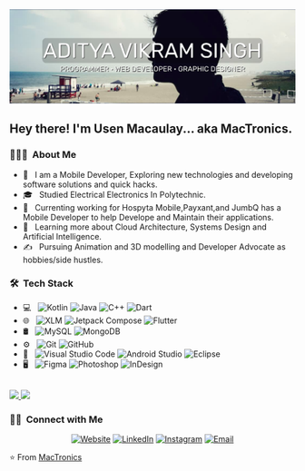 <img src="https://raw.githubusercontent.com/AVS1508/AVS1508/master/assets/Aditya%20Vikram%20Singh%20Banner.png">

<h2> Hey there! I'm Usen Macaulay... aka MacTronics.</h2>

<h3> 👨🏻‍💻 &nbsp;About Me </h3>

- 🤔 &nbsp; I am a Mobile Developer, Exploring new technologies and developing software solutions and quick hacks.
- 🎓 &nbsp; Studied Electrical Electronics In Polytechnic.
- 💼 &nbsp; Currenting working for Hospyta Mobile,Payxant,and JumbQ has a Mobile Developer to help Develope and Maintain their applications.
- 🌱 &nbsp; Learning more about Cloud Architecture, Systems Design and Artificial Intelligence.
- ✍️ &nbsp; Pursuing Animation and 3D modelling and Developer Advocate as hobbies/side hustles.

<h3> 🛠 &nbsp;Tech Stack</h3>

- 💻 &nbsp;
  ![Kotlin](https://www.pikpng.com/pngl/b/97-974079_kotlin-logo-png-clipart.png)
  ![Java](https://img.shields.io/badge/-Java-333333?style=flat&logo=Java&logoColor=007396)
  ![C++](https://img.shields.io/badge/-C++-333333?style=flat&logo=C%2B%2B&logoColor=00599C)
  ![Dart](https://badoystudio.com/wp-content/uploads/2018/07/dart_language.png)
- 🌐 &nbsp;
  ![XLM](https://itekblog.com/wp-content/uploads/2012/03/axml.png)
  ![Jetpack Compose](https://2.bp.blogspot.com/--asT-h3qn_s/X0aLtRWOesI/AAAAAAAAPkY/iOkd702WAts7_4dIXlzQhyiJWGaL5f9CgCLcBGAsYHQ/s1600/JetpackCompose_logo.png)
  ![Flutter](https://res.cloudinary.com/nitishk72/image/upload/v1586796259/nstack_in/courses/flutter/flutter-banner.png)
- 🛢 &nbsp;
  ![MySQL](https://img.shields.io/badge/-MySQL-333333?style=flat&logo=mysql)
  ![MongoDB](https://img.shields.io/badge/-MongoDB-333333?style=flat&logo=mongodb)
- ⚙️ &nbsp;
  ![Git](https://img.shields.io/badge/-Git-333333?style=flat&logo=git)
  ![GitHub](https://img.shields.io/badge/-GitHub-333333?style=flat&logo=github)
- 🔧 &nbsp;
  ![Visual Studio Code](https://img.shields.io/badge/-Visual%20Studio%20Code-333333?style=flat&logo=visual-studio-code&logoColor=007ACC)
  ![Android Studio](https://microdroidprj.ir/wp-content/uploads/2017/02/android-studio-logo.png)
  ![Eclipse](https://img.shields.io/badge/-Eclipse-333333?style=flat&logo=eclipse-ide&logoColor=2C2255)
- 🖥 &nbsp;
  ![Figma](https://i0.wp.com/wptavern.com/wp-content/uploads/2018/11/Screen-Shot-2018-11-19-at-8.43.27-PM.png?ssl=1)
  ![Photoshop](https://img.shields.io/badge/-Photoshop-333333?style=flat&logo=adobe-photoshop)
  ![InDesign](https://img.shields.io/badge/-InDesign-333333?style=flat&logo=adobe-indesign)

<br/>

<a href="https://github.com/MacTronics01">
  <img height="180em" src="https://github-readme-stats.vercel.app/api?username=MacTronics01&theme=buefy&show_icons=true" />
  <img height="180em" src="https://github-readme-stats.vercel.app/api/top-langs/?username=MacTronics01&theme=buefy&layout=compact" />
</a>

<br/>

<h3> 🤝🏻 &nbsp;Connect with Me </h3>

<p align="center">
<a href="(https://developers.google.com/profile/u/mactronics)"><img alt="Website" src="https://img.shields.io/badge/Website-https://developers.google.com/profile/u/mactronics-blue?style=flat-square&logo=google-chrome"></a>
<a href="https://www.linkedin.com/in/mactronics/"><img alt="LinkedIn" src="https://img.shields.io/badge/LinkedIn-Usen%20Macaulay%20Ubon-blue?style=flat-square&logo=linkedin"></a>
<a href="https://www.instagram.com/mactronics1/"><img alt="Instagram" src="https://img.shields.io/badge/Instagram-mactronics1-blue?style=flat-square&logo=instagram"></a>
<a href="ubonmacaulay@gmail.com"><img alt="Email" src="https://img.shields.io/badge/Email-ubonmacaulay@gmail.com-blue?style=flat-square&logo=gmail"></a>
</p>

⭐️ From [MacTronics](https://github.com/MacTronics01)
